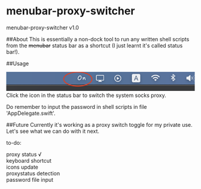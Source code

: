 # menubar-proxy-switcher

menubar-proxy-switcher v1.0


##About
This is essentially a non-dock tool to run any written shell scripts from the ~~menubar~~ status bar as a shortcut (I just learnt it's called status bar!). 


##Usage


![image](/img/screenshot.png)  
Click the icon in the status bar to switch the system socks proxy.


Do remember to input the password in shell scripts in file 'AppDelegate.swift'.


##Future
Currently it's working as a proxy switch toggle for my private use. Let's see what we can do with it next.


to-do:  
  
  proxy status √  
  keyboard shortcut  
  icons update  
  proxystatus detection  
  password file input
